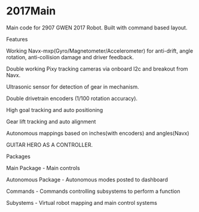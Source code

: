 # 2017Main 
Main code for 2907 GWEN 2017 Robot. Built with command based layout. 

Features

Working Navx-mxp(Gyro/Magnetometer/Accelerometer) for anti-drift, angle rotation, anti-collision damage and driver feedback.

Double working Pixy tracking cameras via onboard I2c and breakout from Navx.

Ultrasonic sensor for detection of gear in mechanism.

Double drivetrain encoders (1/100 rotation accuracy).

High goal tracking and auto positioning

Gear lift tracking and auto alignment

Autonomous mappings based on inches(with encoders) and angles(Navx)

GUITAR HERO AS A CONTROLLER.


Packages

Main Package - Main controls

Autonomous Package - Autonomous modes posted to dashboard

Commands - Commands controlling subsystems to perform a function

Subystems - Virtual robot mapping and main control systems
